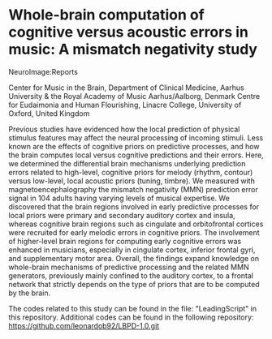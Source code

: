 # Whole-brain computation of cognitive versus acoustic errors in music: A mismatch negativity study

NeuroImage:Reports

Center for Music in the Brain, Department of Clinical Medicine, Aarhus University & the Royal Academy of Music Aarhus/Aalborg, Denmark
Centre for Eudaimonia and Human Flourishing, Linacre College, University of Oxford, United Kingdom

Previous studies have evidenced how the local prediction of physical stimulus features may affect the neural processing of incoming stimuli. Less known are the effects of cognitive priors on predictive processes, and how the brain computes local versus cognitive predictions and their errors. Here, we determined the differential brain mechanisms underlying prediction errors related to high-level, cognitive priors for melody (rhythm, contour) versus low-level, local acoustic priors (tuning, timbre). We measured with magnetoencephalography the mismatch negativity (MMN) prediction error signal in 104 adults having varying levels of musical expertise. We discovered that the brain regions involved in early predictive processes for local priors were primary and secondary auditory cortex and insula, whereas cognitive brain regions such as cingulate and orbitofrontal cortices were recruited for early melodic errors in cognitive priors. The involvement of higher-level brain regions for computing early cognitive errors was enhanced in musicians, especially in cingulate cortex, inferior frontal gyri, and supplementary motor area. Overall, the findings expand knowledge on whole-brain mechanisms of predictive processing and the related MMN generators, previously mainly confined to the auditory cortex, to a frontal network that strictly depends on the type of priors that are to be computed by the brain.



The codes related to this study can be found in the file: "LeadingScript" in this repository.
Additional codes can be found in the following repository: https://github.com/leonardob92/LBPD-1.0.git
